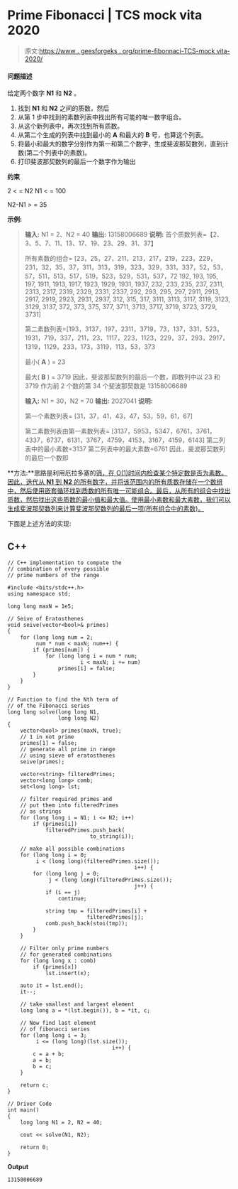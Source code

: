 # Prime Fibonacci | TCS mock vita 2020

> 原文:[https://www . geesforgeks . org/prime-fibonnaci-TCS-mock vita-2020/](https://www.geeksforgeeks.org/prime-fibonnaci-tcs-mockvita-2020/)

#### **问题描述**

给定两个数字 **N1** 和 **N2** 。

1.  找到 **N1** 和 **N2** 之间的质数，然后
2.  从第 1 步中找到的素数列表中找出所有可能的唯一数字组合。
3.  从这个新列表中，再次找到所有质数。
4.  从第二个生成的列表中找到最小的 **A** 和最大的 **B** 号，也算这个列表。
5.  将最小和最大的数字分别作为第一和第二个数字，生成斐波那契数列，直到计数(第二个列表中的素数)。
6.  打印斐波那契数列的最后一个数字作为输出

**约束**

2 < = N2 N1 < = 100

N2-N1 > = 35

**示例:**

> **输入:** N1 = 2、N2 = 40
> **输出:** 13158006689
> **说明:**
> 首个质数列表=【2、3、5、7、11、13、17、19、23、29、31、37】
> 
> 所有素数的组合= [23，25，27，211，213，217，219，223，229，231，32，35，37，311，313，319，323，329，331，337，52，53，57，511，513，517，519，523，529，531，537，72 192, 193, 195, 197, 1911, 1913, 1917, 1923, 1929, 1931, 1937, 232, 233, 235, 237, 2311, 2313, 2317, 2319, 2329, 2331, 2337, 292, 293, 295, 297, 2911, 2913, 2917, 2919, 2923, 2931, 2937, 312, 315, 317, 3111, 3113, 3117, 3119, 3123, 3129, 3137, 372, 373, 375, 377, 3711, 3713, 3717, 3719, 3723, 3729, 3731]
> 
> 第二素数列表=[193，3137，197，2311，3719，73，137，331，523，1931，719，337，211，23，1117，223，1123，229，37，293，2917，1319，1129，233，173，3119，113，53，373
> 
> 最小( **A** ) = 23
> 
> 最大( **B** ) = 3719
> 因此，斐波那契数列的最后一个数，即数列中以 23 和 3719 作为前 2 个数的第 34 个斐波那契数是 13158006689
> 
> **输入:** N1 = 30，N2 = 70
> **输出:** 2027041
> **说明:**
> 
> 第一个素数列表= [31，37，41，43，47，53，59，61，67]
> 
> 第二素数列表由第一素数列表= [3137，5953，5347，6761，3761，4337，6737，6131，3767，4759，4153，3167，4159，6143]
> 第二列表中的最小素数=3137
> 第二列表中的最大素数=6761
> 因此，斐波那契数列的最后一个数即

**方法:**思路是利用厄拉多塞的[筛，在 O(1)时间内检查某个特定数是否为素数。因此，迭代从 **N1** 到 **N2** 的所有数字，并将该范围内的所有质数存储在一个数组中，然后使用嵌套循环找到质数的所有唯一可能组合。最后，从所有的组合中找出质数，然后找出这些质数的最小值和最大值。使用最小素数和最大素数，我们可以生成斐波那契数列来计算斐波那契数列的最后一项(所有组合中的素数)。](https://www.geeksforgeeks.org/sieve-of-eratosthenes/)

下面是上述方法的实现:

## C++

```
// C++ implementation to compute the
// combination of every possible
// prime numbers of the range

#include <bits/stdc++.h>
using namespace std;

long long maxN = 1e5;

// Seive of Eratosthenes
void seive(vector<bool>& primes)
{
    for (long long num = 2;
         num * num < maxN; num++) {
        if (primes[num]) {
            for (long long i = num * num;
                       i < maxN; i += num)
                primes[i] = false;
        }
    }
}

// Function to find the Nth term of
// of the Fibonacci series
long long solve(long long N1,
                long long N2)
{
    vector<bool> primes(maxN, true);
    // 1 in not prime
    primes[1] = false;
    // generate all prime in range
    // using sieve of eratosthenes
    seive(primes);

    vector<string> filteredPrimes;
    vector<long long> comb;
    set<long long> lst;

    // filter required primes and
    // put them into filteredPrimes
    // as strings
    for (long long i = N1; i <= N2; i++)
        if (primes[i])
            filteredPrimes.push_back(
                          to_string(i));

    // make all possible combinations
    for (long long i = 0;
         i < (long long)(filteredPrimes.size());
                                        i++) {
        for (long long j = 0;
             j < (long long)(filteredPrimes.size());
                                        j++) {
            if (i == j)
                continue;

            string tmp = filteredPrimes[i] +
                         filteredPrimes[j];
            comb.push_back(stoi(tmp));
        }
    }

    // Filter only prime numbers
    // for generated combinations
    for (long long x : comb)
        if (primes[x])
            lst.insert(x);

    auto it = lst.end();
    it--;

    // take smallest and largest element
    long long a = *(lst.begin()), b = *it, c;

    // Now find last element
    // of fibonacci series
    for (long long i = 3;
         i <= (long long)(lst.size());
                                 i++) {
        c = a + b;
        a = b;
        b = c;
    }

    return c;
}

// Driver Code
int main()
{
    long long N1 = 2, N2 = 40;

    cout << solve(N1, N2);

    return 0;
}
```

**Output**

```
13158006689
```